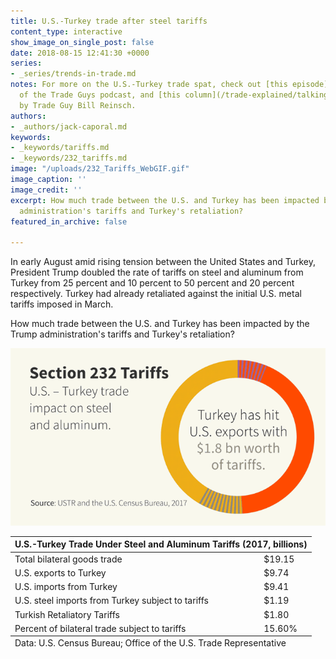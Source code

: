 ```yaml
---
title: U.S.-Turkey trade after steel tariffs
content_type: interactive
show_image_on_single_post: false
date: 2018-08-15 12:41:30 +0000
series:
- _series/trends-in-trade.md
notes: For more on the U.S.-Turkey trade spat, check out [this episode](/podcast/talking-turkey-and-the-economy/)
  of the Trade Guys podcast, and [this column](/trade-explained/talking-turkey-and-taking-stock/)
  by Trade Guy Bill Reinsch.
authors:
- _authors/jack-caporal.md
keywords:
- _keywords/tariffs.md
- _keywords/232_tariffs.md
image: "/uploads/232_Tariffs_WebGIF.gif"
image_caption: ''
image_credit: ''
excerpt: How much trade between the U.S. and Turkey has been impacted by the Trump
  administration's tariffs and Turkey's retaliation?
featured_in_archive: false

---
```

In early August amid rising tension between the United States and Turkey, President Trump doubled the rate of tariffs on steel and aluminum from Turkey from 25 percent and 10 percent to 50 percent and 20 percent respectively. Turkey had already retaliated against the initial U.S. metal tariffs imposed in March.

How much trade between the U.S. and Turkey has been impacted by the Trump administration's tariffs and Turkey's retaliation?

![](/uploads/232_Tariffs_WebGIF.gif)

<table>
<thead>
<tr>
<th colspan="2" class="table-title">U.S.-Turkey Trade Under Steel and Aluminum Tariffs (2017, billions)
</th>
</tr>
</thead>
<tbody>
<tr>
<td>
Total bilateral goods trade
</td>
<td>
$19.15
</td>
</tr>
<tr>
<td>
U.S. exports to Turkey
</td>
<td>
$9.74
</td>
</tr>
<tr>
<td>
U.S. imports from Turkey
</td>
<td>
$9.41
</td>
</tr>
<tr>
<td>
U.S. steel imports from Turkey subject to tariffs
</td>
<td>
$1.19
</td>
</tr>
<tr>
<td>
Turkish Retaliatory Tariffs
</td>
<td>
$1.80
</td>
</tr>
<tr>
<td>
Percent of bilateral trade subject to tariffs
</td>
<td>
15.60%
</td>
</tr>
</tbody>
<tfoot>
<tr>
<td colspan="2">
Data: U.S. Census Bureau; Office of the U.S. Trade Representative
</td>
</tr>
</tfoot>
</table>